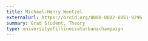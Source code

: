 ```yaml
---
title: Michael-Henry Wentzel
externalUrl: https://orcid.org/0000-0002-8051-9296
summary: Grad Student, Theory
type: universityofillinoisaturbanachampaign
---
```


